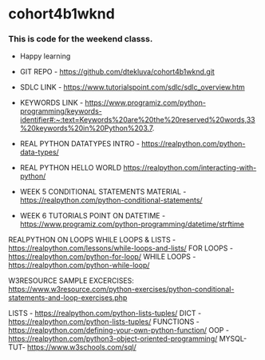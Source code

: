 # cohort4b1wknd

### This is code for the weekend classs.
 - Happy learning

 - GIT REPO - https://github.com/dtekluva/cohort4b1wknd.git
 - SDLC LINK -  https://www.tutorialspoint.com/sdlc/sdlc_overview.htm
 - KEYWORDS LINK - https://www.programiz.com/python-programming/keywords-identifier#:~:text=Keywords%20are%20the%20reserved%20words,33%20keywords%20in%20Python%203.7.
 - REAL PYTHON DATATYPES INTRO - https://realpython.com/python-data-types/
 - REAL PYTHON HELLO WORLD https://realpython.com/interacting-with-python/

 - WEEK 5 CONDITIONAL STATEMENTS MATERIAL - https://realpython.com/python-conditional-statements/

 - WEEK 6 TUTORIALS POINT ON DATETIME - https://www.programiz.com/python-programming/datetime/strftime

  REALPYTHON ON LOOPS
    WHILE LOOPS & LISTS - https://realpython.com/lessons/while-loops-and-lists/
    FOR   LOOPS - https://realpython.com/python-for-loop/
    WHILE LOOPS - https://realpython.com/python-while-loop/


W3RESOURCE SAMPLE EXCERCISES: https://www.w3resource.com/python-exercises/python-conditional-statements-and-loop-exercises.php

LISTS - https://realpython.com/python-lists-tuples/
DICT - https://realpython.com/python-lists-tuples/
FUNCTIONS - https://realpython.com/defining-your-own-python-function/
OOP - https://realpython.com/python3-object-oriented-programming/
MYSQL-TUT- https://www.w3schools.com/sql/